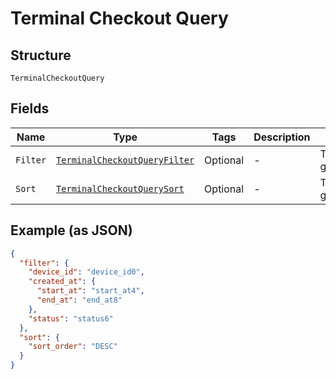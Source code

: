 
# Terminal Checkout Query

## Structure

`TerminalCheckoutQuery`

## Fields

| Name | Type | Tags | Description | Getter |
|  --- | --- | --- | --- | --- |
| `Filter` | [`TerminalCheckoutQueryFilter`](../../doc/models/terminal-checkout-query-filter.md) | Optional | - | TerminalCheckoutQueryFilter getFilter() |
| `Sort` | [`TerminalCheckoutQuerySort`](../../doc/models/terminal-checkout-query-sort.md) | Optional | - | TerminalCheckoutQuerySort getSort() |

## Example (as JSON)

```json
{
  "filter": {
    "device_id": "device_id0",
    "created_at": {
      "start_at": "start_at4",
      "end_at": "end_at8"
    },
    "status": "status6"
  },
  "sort": {
    "sort_order": "DESC"
  }
}
```

